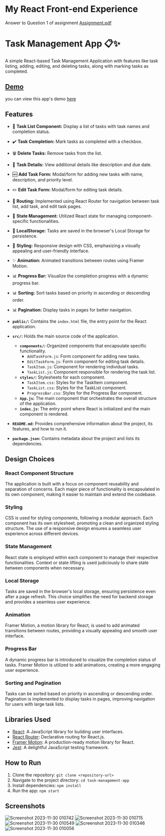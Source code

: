 # My React Front-end Experience
Answer to Question 1 of assignment [Assignment.pdf](https://github.com/pr9njamdar/task-manager/files/13509834/Assignment.pdf)

# Task Management App 📋✨

A simple React-based Task Management Application with features like task listing, adding, editing, and deleting tasks, along with marking tasks as completed.
## [Demo](https://manage-my-task.netlify.app/)
you can view this app's demo [here](https://manage-my-task.netlify.app/)
## Features

- 📝 **Task List Component:** Display a list of tasks with task names and completion status.
- ✔️ **Task Completion:** Mark tasks as completed with a checkbox.
- 🗑️ **Delete Tasks:** Remove tasks from the list.
- 📅 **Task Details:** View additional details like description and due date.
- 🆕 **Add Task Form:** Modal/form for adding new tasks with name, description, and priority level.
- ✏️ **Edit Task Form:** Modal/form for editing task details.
- 🔄 **Routing:** Implemented using React Router for navigation between task list, add task, and edit task pages.
- 🔄 **State Management:** Utilized React state for managing component-specific functionalities.
- 💾 **LocalStorage:** Tasks are saved in the browser's Local Storage for persistence.
- 🎨 **Styling:** Responsive design with CSS, emphasizing a visually appealing and user-friendly interface.
- ✨ **Animation:** Animated transitions between routes using Framer Motion.
- 📊 **Progress Bar:** Visualize the completion progress with a dynamic progress bar.
- 📊 **Sorting:** Sort tasks based on priority in ascending or descending order.
- 📊 **Pagination:** Display tasks in pages for better navigation.


- **`public/`:** Contains the `index.html` file, the entry point for the React application.
  
- **`src/`:** Holds the main source code of the application.
  - **`components/`:** Organized components that encapsulate specific functionality.
    - `AddTaskForm.js`: Form component for adding new tasks.
    - `EditTaskForm.js`: Form component for editing task details.
    - `TaskItem.js`: Component for rendering individual tasks.
    - `TaskList.js`: Component responsible for rendering the task list.
  - **`styles/`:** Stylesheets for each component.
    - `TaskItem.css`: Styles for the TaskItem component.
    - `TaskList.css`: Styles for the TaskList component.
    - `ProgressBar.css`: Styles for the Progress Bar component.
  - **`App.js`:** The main component that orchestrates the overall structure of the application.
  - **`index.js`:** The entry point where React is initialized and the main component is rendered.

- **`README.md`:** Provides comprehensive information about the project, its features, and how to run it.

- **`package.json`:** Contains metadata about the project and lists its dependencies.

## Design Choices

### React Component Structure

The application is built with a focus on component reusability and separation of concerns. Each major piece of functionality is encapsulated in its own component, making it easier to maintain and extend the codebase.

### Styling

CSS is used for styling components, following a modular approach. Each component has its own stylesheet, promoting a clean and organized styling structure. The use of a responsive design ensures a seamless user experience across different devices.

### State Management

React state is employed within each component to manage their respective functionalities. Context or state lifting is used judiciously to share state between components when necessary.

### Local Storage

Tasks are saved in the browser's local storage, ensuring persistence even after a page refresh. This choice simplifies the need for backend storage and provides a seamless user experience.

### Animation

Framer Motion, a motion library for React, is used to add animated transitions between routes, providing a visually appealing and smooth user interface.

### Progress Bar

A dynamic progress bar is introduced to visualize the completion status of tasks. Framer Motion is utilized to add animations, creating a more engaging user experience.

### Sorting and Pagination

Tasks can be sorted based on priority in ascending or descending order. Pagination is implemented to display tasks in pages, improving navigation for users with large task lists.




## Libraries Used

- [React](https://reactjs.org/): A JavaScript library for building user interfaces.
- [React Router](https://reactrouter.com/): Declarative routing for React.js.
- [Framer Motion](https://www.framer.com/motion/): A production-ready motion library for React.
- [Jest](https://jestjs.io/): A delightful JavaScript testing framework.

## How to Run

1. Clone the repository: `git clone <repository-url>`
2. Navigate to the project directory: `cd task-management-app`
3. Install dependencies: `npm install`
4. Run the app: `npm start`

## Screenshots
![Screenshot 2023-11-30 010742](https://github.com/pr9njamdar/task-manager/assets/79560640/f463635b-6275-47cd-b82b-14faee1a09a9)
![Screenshot 2023-11-30 010715](https://github.com/pr9njamdar/task-manager/assets/79560640/8d66afc6-6847-4f4c-9ae8-a0c328a1c8ea)
![Screenshot 2023-11-30 010549](https://github.com/pr9njamdar/task-manager/assets/79560640/aa707af0-cedd-4c9f-b327-2e4b01a4cf4d)
![Screenshot 2023-11-30 010346](https://github.com/pr9njamdar/task-manager/assets/79560640/e08049ac-52dc-4a87-97f9-00e2c0e4b321)
![Screenshot 2023-11-30 010056](https://github.com/pr9njamdar/task-manager/assets/79560640/52dbc3a8-7ef2-42bb-ba30-2b14d30d82a9)

<!-- Add your screenshots here -->



